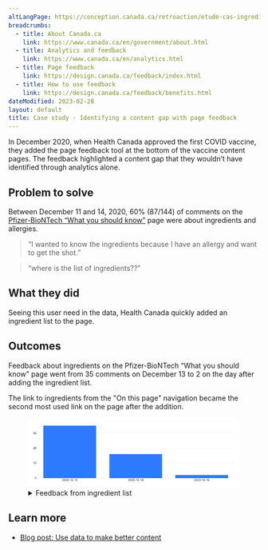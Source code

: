 ```yaml
---
altLangPage: https://conception.canada.ca/retroaction/etude-cas-ingredients.html
breadcrumbs:
  - title: About Canada.ca
    link: https://www.canada.ca/en/government/about.html
  - title: Analytics and feedback
    link: https://www.canada.ca/en/analytics.html
  - title: Page feedback
    link: https://design.canada.ca/feedback/index.html
  - title: How to use feedback
    link: https://design.canada.ca/feedback/benefits.html
dateModified: 2023-02-28
layout: default
title: Case study - Identifying a content gap with page feedback
---
```


In December 2020, when Health Canada approved the first COVID vaccine, they added the page feedback tool at the bottom of the vaccine content pages. The feedback highlighted a content gap that they wouldn’t have identified through analytics alone.

## Problem to solve

Between December 11 and 14, 2020, 60% (87/144) of comments on the [Pfizer-BioNTech “What you should know”](https://www.canada.ca/en/health-canada/services/drugs-health-products/covid19-industry/drugs-vaccines-treatments/vaccines/pfizer-biontech.html) page were about ingredients and allergies.

> “I wanted to know the ingredients because I have an allergy and want to get the shot.”

> “where is the list of ingredients??”

## What they did

Seeing this user need in the data, Health Canada quickly added an ingredient list to the page.

## Outcomes

Feedback about ingredients on the Pfizer-BioNTech “What you should know” page went from 35 comments on December 13 to 2 on the day after adding the ingredient list.

The link to ingredients from the "On this page" navigation became the second most used link on the page after the addition.

<figure class="gc-complex-img" role="group">
  <img alt="A long description can be found after the image." src="./images/action-2.png" />
  <figcaption>
    <details>
      <summary>Feedback from ingredient list</summary>
      <table class="table">
        <tr>
          <th>Date</th>
          <th>Number of comments about ingredients and allergies</th>
        </tr>
        <tr>
          <td>December 13, 2020</td>
          <td>35</td>
        </tr>
        <tr>
          <td>December 14, 2020</td>
          <td>16</td>
        </tr>
        <tr>
          <td>December 15, 2020</td>
          <td>2</td>
        </tr>
      </table>
    </details>
  </figcaption>
</figure>

## Learn more

* [Blog post: Use data to make better content](https://blog.canada.ca/2021/02/04/data-to-action)
